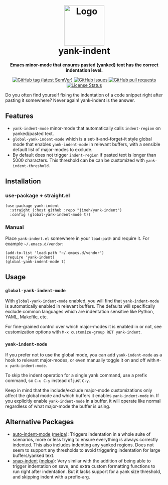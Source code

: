 <h1 align="center">
  <img width="128px" src="https://raw.githubusercontent.com/jimeh/yank-indent/main/img/yank-indent.svg" alt="Logo"><br />
  yank-indent
</h1>

<p align="center">
  <strong>
    Emacs minor-mode that ensures pasted (yanked) text has the correct indentation level.
  </strong>
</p>

<p align="center">
  <a href="https://github.com/jimeh/yank-indent/releases">
    <img src="https://img.shields.io/github/v/tag/jimeh/yank-indent?label=release" alt="GitHub tag (latest SemVer)">
  </a>
  <a href="https://github.com/jimeh/yank-indent/issues">
    <img src="https://img.shields.io/github/issues-raw/jimeh/yank-indent.svg?style=flat&logo=github&logoColor=white" alt="GitHub issues">
  </a>
  <a href="https://github.com/jimeh/yank-indent/pulls">
    <img src="https://img.shields.io/github/issues-pr-raw/jimeh/yank-indent.svg?style=flat&logo=github&logoColor=white" alt="GitHub pull requests">
  </a>
  <a href="https://github.com/jimeh/yank-indent/blob/master/LICENSE">
    <img src="https://img.shields.io/github/license/jimeh/yank-indent.svg?style=flat" alt="License Status">
  </a>
</p>

Do you often find yourself fixing the indentation of a code snippet right after
pasting it somewhere? Never again! yank-indent is the answer.

## Features

- `yank-indent-mode` minor-mode that automatically calls `indent-region` on
  yanked/pasted text.
- `global-yank-indent-mode` which is a set-it-and-forget-it style global mode
  that enables `yank-indent-mode` in relevant buffers, with a sensible default
  list of major-modes to exclude.
- By default does not trigger `indent-region` if pasted text is longer than 5000
  characters. This threshold can be can be customized with
  `yank-indent-threshold`.

## Installation

### use-package + straight.el

```elisp
(use-package yank-indent
  :straight (:host github :repo "jimeh/yank-indent")
  :config (global-yank-indent-mode t))
```

### Manual

Place `yank-indent.el` somewhere in your `load-path` and require it. For example
`~/.emacs.d/vendor`:

```elisp
(add-to-list 'load-path "~/.emacs.d/vendor")
(require 'yank-indent)
(global-yank-indent-mode t)
```

## Usage

### `global-yank-indent-mode`

With `global-yank-indent-mode` enabled, you will find that `yank-indent-mode` is
automatically enabled in relevant buffers. The defaults will specifically
exclude common languages which are indentation sensitive like Python, YAML,
Makefile, etc.

For fine-grained control over which major-modes it is enabled in or not, see
customization options with `M-x customize-group RET yank-indent`.

### `yank-indent-mode`

If you prefer not to use the global mode, you can add `yank-indent-mode` as a
hook to relevant major-modes, or even manually toggle it on and off with
`M-x yank-indent-mode`.

To skip the indent operation for a single yank command, use a prefix command, so
`C-u C-y` instead of just `C-y`.

Keep in mind that the include/exclude major-mode customizations only affect the
global mode and which buffers it enables `yank-indent-mode` in. If you
explicitly enable `yank-indent-mode` in a buffer, it will operate like normal
regardless of what major-mode the buffer is using.

## Alternative Packages

- [auto-indent-mode](https://github.com/mattfidler/auto-indent-mode.el)
  ([melpa](https://melpa.org/#/auto-indent-mode)): Triggers indentation in a
  whole suite of scenarios, more or less trying to ensure everything is always
  correctly indented. This also includes indenting any yanked regions. Does not
  seem to support any thresholds to avoid triggering indentation for large
  buffers/yanked text.
- [snap-indent](https://github.com/jeffvalk/snap-indent)
  ([melpa](https://melpa.org/#/snap-indent)): Very similar with the addition of
  being able to trigger indentation on save, and extra custom formatting
  functions to run right after indentation. But it lacks support for a yank size
  threshold, and skipping indent with a prefix-arg.

